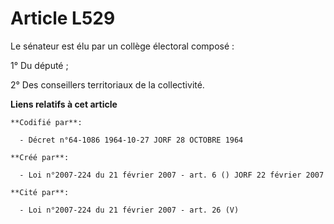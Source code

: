 # Article L529

Le sénateur est élu par un collège électoral composé :

1° Du député ;

2° Des conseillers territoriaux de la collectivité.

**Liens relatifs à cet article**

	**Codifié par**:

	  - Décret n°64-1086 1964-10-27 JORF 28 OCTOBRE 1964

	**Créé par**:

	  - Loi n°2007-224 du 21 février 2007 - art. 6 () JORF 22 février 2007

	**Cité par**:

	  - Loi n°2007-224 du 21 février 2007 - art. 26 (V)
